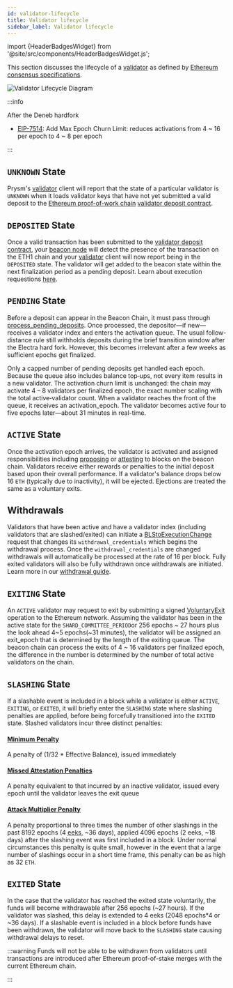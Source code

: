 ```yaml
---
id: validator-lifecycle
title: Validator lifecycle
sidebar_label: Validator lifecycle
---
```


import {HeaderBadgesWidget} from '@site/src/components/HeaderBadgesWidget.js';

<HeaderBadgesWidget />

This section discusses the lifecycle of a [validator](/learn/dev-concepts/prysm-validator-client.md) as defined by [Ethereum consensus specifications](https://github.com/ethereum/consensus-specs).

![Validator Lifecycle Diagram](/images/validator-lifecycle-electra.png)

:::info

After the Deneb hardfork
- [EIP-7514](https://eips.ethereum.org/EIPS/eip-7514): Add Max Epoch Churn Limit: reduces activations from 4 ~ 16 per epoch to 4 ~ 8 per epoch

:::

## `UNKNOWN` State
Prysm's [validator](/learn/dev-concepts/prysm-validator-client.md) client will report that the state of a particular validator is `UNKNOWN` when it loads validator keys that have not yet submitted a valid deposit to the [Ethereum proof-of-work chain](/terminology#eth1) [validator deposit contract](/learn/dev-concepts/validator-deposit-contract.md).

## `DEPOSITED` State
Once a valid transaction has been submitted to the [validator deposit contract](/learn/dev-concepts/validator-deposit-contract.md), your [beacon node](/learn/dev-concepts/beacon-node.md) will detect the presence of the transaction on the ETH1 chain and your [validator](/learn/dev-concepts/prysm-validator-client.md) client will now report being in the `DEPOSITED` state. The validator will get added to the beacon state within the next finalization period as a pending deposit. Learn about execution requestions [here](/learn/concepts/execution-requests.md).

## `PENDING` State
Before a deposit can appear in the Beacon Chain, it must pass through [process_pending_deposits](https://github.com/ethereum/consensus-specs/blob/dev/specs/electra/beacon-chain.md#new-process_pending_deposits). Once processed, the depositor—if new—receives a validator index and enters the activation queue. The usual follow-distance rule still withholds deposits during the brief transition window after the Electra hard fork. However, this becomes irrelevant after a few weeks as sufficient epochs get finalized.

Only a capped number of pending deposits get handled each epoch. Because the queue also includes balance top‑ups, not every item results in a new validator. The activation churn limit is unchanged: the chain may activate 4 – 8 validators per finalized epoch, the exact number scaling with the total active‑validator count. When a validator reaches the front of the queue, it receives an activation_epoch. The validator becomes active four to five epochs later—about 31 minutes in real-time.

## `ACTIVE` State
Once the activation epoch arrives, the validator is activated and assigned responsibilities including [proposing](/terminology#propose) or [attesting](/terminology#attest) to blocks on the beacon chain. Validators receive either rewards or penalties to the initial deposit based upon their overall performance. If a validator's balance drops below 16 `ETH` (typically due to inactivity), it will be ejected. Ejections are treated the same as a voluntary exits.

## Withdrawals
Validators that have been active and have a validator index (including validators that are slashed/exited) can initiate a [BLStoExecutionChange](https://github.com/ethereum/consensus-specs/blob/dev/specs/capella/beacon-chain.md#blstoexecutionchange) request that changes its `withdrawal_credentials` which begins the withdrawal process. Once the `withdrawal_credentials` are changed withdrawals will automatically be processed at the rate of 16 per block. Fully exited validators will also be fully withdrawn once withdrawals are initiated. Learn more in our [withdrawal guide](/manage-validator/withdraw-validator.md).

## `EXITING` State 
An `ACTIVE` validator may request to exit by submitting a signed [VoluntaryExit](https://github.com/ethereum/consensus-specs/blob/dev/specs/phase0/beacon-chain.md#voluntary-exits) operation to the Ethereum network. Assuming the validator has been in the active state for the `SHARD_COMMITTEE_PERIOD`or 256 epochs ~ 27 hours plus the look ahead 4~5 epochs(~31 minutes), the validator will be assigned an exit_epoch that is determined by the length of the exiting queue. The beacon chain can process the exits of 4 ~ 16 validators per finalized epoch, the difference in the number is determined by the number of total active validators on the chain.

## `SLASHING` State
If a slashable event is included in a block while a validator is either `ACTIVE`, `EXITING`, or `EXITED`, it will briefly enter the `SLASHING` state where slashing penalties are applied, before being forcefully transitioned into the `EXITED` state. Slashed validators incur three distinct penalties:
  #### [Minimum Penalty](https://github.com/ethereum/consensus-specs/blob/dev/specs/phase0/beacon-chain.md#slash_validator) 
  A penalty of (1/32 * Effective Balance), issued immediately
  #### [Missed Attestation Penalties](https://github.com/ethereum/consensus-specs/blob/dev/specs/phase0/beacon-chain.md#rewards-and-penalties-1)
  A penalty equivalent to that incurred by an inactive validator, issued every epoch until the validator leaves the exit queue
  #### [Attack Multiplier Penalty](https://github.com/ethereum/consensus-specs/blob/dev/specs/phase0/beacon-chain.md#slashings)
  A penalty proportional to three times the number of other slashings in the past 8192 epochs (4 <abbr title="An eek is a period of 2048 epochs (~9.1 days), it is short for Ethereum week">eeks</abbr>, ~36 days), applied 4096 epochs (2 eeks, ~18 days) after the slashing event was first included in a block. Under normal circumstances this penalty is quite small, however in the event that a large number of slashings occur in a short time frame, this penalty can be as high as 32 `ETH`.

## `EXITED` State
In the case that the validator has reached the exited state voluntarily, the funds will become withdrawable after 256 epochs (~27 hours). If the validator was slashed, this delay is extended to 4 eeks (2048 epochs*4 or ~36 days). If a slashable event is included in a block before funds have been withdrawn, the validator will move back to the `SLASHING` state causing withdrawal delays to reset.

:::warning
Funds will not be able to be withdrawn from validators until transactions are introduced after Ethereum proof-of-stake merges with the current Ethereum chain.

:::
